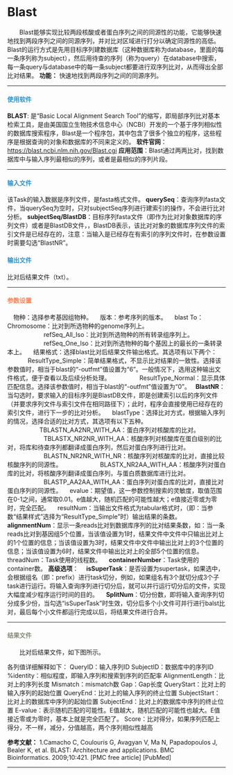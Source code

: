 # Blast
　　Blast能够实现比较两段核酸或者蛋白序列之间的同源性的功能，它能够快速地找到两段序列之间的同源序列，并对比对区域进行打分以确定同源性的高低。Blast的运行方式是先用目标序列建数据库（这种数据库称为database，里面的每一条序列称为subject），然后用待查的序列（称为query）在database中搜索，每一条query与database中的每一条subject都要进行双序列比对，从而得出全部比对结果。
  **功能：**
  快速地找到两段序列之间的同源序列。

***
#### **<span class="glyphicon glyphicon-tags" aria-hidden="true" style="color:#3090C7"></span></i><span style="color:#3090C7"> 使用软件**
**BLAST**: 是“Basic Local Alignment Search Tool”的缩写，即局部序列比对基本检索工具，是由美国国立生物技术信息中心（NCBI）开发的一个基于序列相似性的数据库搜索程序，Blast是一个程序包，其中包含了很多个独立的程序，这些程序是根据查询的对象和数据库的不同来定义的。
	**软件官网**：https://blast.ncbi.nlm.nih.gov/Blast.cgi
   **应用范围**：Blast通过两两比对，找到数据库中与输入序列最相似的序列，或者是最相似的序列片段。
***
#### **<i class="fa fa-dot-circle-o" aria-hidden="true" style="color:#3090C7"></i><span style="color:#3090C7"> 输入文件**
该Task的输入数据是序列文件，是fasta格式文件。
**querySeq**：查询序列fasta文件，当querySeq为空时，只对subjectSeq序列进行建索引的操作，不会进行比对分析。
 **subjectSeq/BlastDB**：目标序列fasta文件（即作为比对对象数据库的序列文件）或者是BlastDB文件，，BlastDB表示，该比对对象的数据库序列文件的索引文件是已经存在的，注意：当输入是已经存在有索引的序列文件时，在参数设置时需要勾选“BlastNR”。
 #### **<i class="fa fa-dot-circle-o" aria-hidden="true" style="color:#3090C7"></i><span style="color:#3090C7"> 输出文件**
比对后结果文件（txt）。　　
***
#### **<i class="fa fa-cog" aria-hidden="true" style="color:#F88158"></i> <span style="color:#F88158">参数设置**
　<label id='species'>物种：</label>选择参考基因组物种。
　<label id='speciesVersion'>版本：</label>参考序列的版本。
　<label id='mappingTo'>blast To：</label>
　　　　　　Chromosome：比对到所选物种的genome序列上。
　　　　　　refSeq_All_Iso：比对到所选物种的所有转录组序列上。
　　　　　　refSeq_One_Iso：比对到所选物种的每个基因上的最长的一条转录本上。
　<label id='mappingTo'>结果格式：</label>选择blast比对后结果文件输出格式。其选项有以下两个：
&nbsp; &nbsp; &nbsp; &nbsp; &nbsp; &nbsp; &nbsp; &nbsp; ResultType_Simple：简单结果格式，不显示比对结果的一致性。选择该参数值时，相当于blast的“-outfmt”值设置为“6”。一般情况下，选用这种输出文件格式，便于查看以及后续分析处理。
&nbsp; &nbsp; &nbsp; &nbsp; &nbsp; &nbsp; &nbsp; &nbsp; ResultType_Normal：显示具体匹配信息。选择该参数值时，相当于blast的“-outfmt”值设置为“0”。
&nbsp; **BlastNR**：当勾选时，要求输入的目标序列是BlastDB文件，即是创建索引以后的序列文件（并要求序列文件与索引文件在相同路径下）；此时，程序会直接使用已经存在的索引文件，进行下一步的比对分析。 
　<label id='blastType'>blastType：</label>选择比对方式，根据输入序列的情况，选择合适的比对方式，其选项有以下五种。
　　　　　 TBLASTN_AA2NR_WITH_AA：蛋白序列对核酸库的比对。
　　　　　　TBLASTX_NR2NR_WITH_AA：核酸序列对核酸库在蛋白级别的比对，将库和待查序列都翻译成蛋白序列，然后对蛋白序列进行比对。
　　　　　　BLASTN_NR2NR_WITH_NR：核酸序列对核酸库的比对，直接比较核酸序列的同源性。
　　　　　　BLASTX_NR2AA_WITH_AA：核酸序列对蛋白库的比对，将核酸序列翻译成蛋白序列，与蛋白质数据库进行比对。
　　　　　　BLASTP_AA2AA_WITH_AA：蛋白序列对蛋白库的比对，直接比对蛋白序列的同源性。
　<label id='evalue'>evalue：</label>期望值，这一参数控制搜索的灵敏度，取值范围在0-1之间，通常取0.01。e值越大，随机匹配的可能性越大；e值接近零或为零时，完全匹配。
　<label id='resultNum'>resultNum：</label>当输出文件格式为tabular格式时，（即：当参数“结果样式”选择为“ResultType_Simple”时）输出结果的条数。
　**alignmentNum**：显示一条reads比对到数据库序列的比对结果条数，如：当一条reads比对到基因组5个位置，当该值设置为1时，结果文件中文件中只输出比对上的1个位置的信息；当该值设置为3时，结果文件中文件中输出比对上的3个位置的信息；当该值设置为6时，结果文件中输出比对上的全部5个位置的信息。
　<label id='threadNum'>threadNum：</label>Task使用的线程数。
　**containerNumber**：Task使用的container数。
**高级选项**：
　**isSuperTask**：是否设置为supertask，如果选中，会根据组名（即：prefix）进行task切分，例如，如果组名有3个就切分成3个子task进行运行。将输入查询序列进行切分后，就可以并行运行切分后的文件，实现大幅度减少程序运行时间的目的。
　**SplitNum**：切分份数，即将输入查询序列切分成多少份，当勾选“isSuperTask”时生效，切分后多个小文件可并行进行balst比对，最后每个小文件都运行完成以后，将结果文件进行合并。　
***
#### **<i class="fa fa-file-text" aria-hidden="true" style="color:#848b79"></i><span style="color:#848b79"> 结果文件**　
　　比对后结果文件，如下图所示。
<div style="text-align:center">
	<img data-src="1.png" width="600px" ></img>
</div>
各列值详细解释如下：
QueryID：输入序列ID
SubjectID：数据库中的序列ID
%identity：相似程度，即输入序列和搜索到序列的匹配率
AlignmentLength：比对上的序列长度
Mismatch：mismatch数
Gap：Gap长度
QueryStart：比对上的输入序列的起始位置
QueryEnd：比对上的输入序列的终止位置
SubjectStart：比对上的数据库中序列的起始位置
SubjectEnd：比对上的数据库中序列的终止位置
E-value：表示随机匹配的可能性。E值越大，随机匹配的可能性也越大。E值接近零或为零时，基本上就是完全匹配了。
Score：比对得分，如果序列匹配上得分，不一样，减分，分值越高，两个序列相似性越高

**参考文献：**
1.Camacho C, Coulouris G, Avagyan V, Ma N, Papadopoulos J, Bealer K, et al. BLAST: Architecture and applications. BMC Bioinformatics. 2009;10:421. [PMC free article] [PubMed]
***
